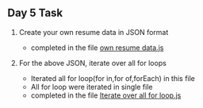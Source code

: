 ## Day 5 Task
 1. Create your own resume data in JSON format
      * completed in the file [own resume data.js](./own%20resume%20data.js)

 2. For the above JSON, iterate over all  for loops
      *  Iterated all for loop(for in,for of,forEach) in this file
      *  All for loop were iterated in single file
      *  completed in the file [Iterate over all  for loop.js](./Iterating%20over%20all%20for%20loop.js)